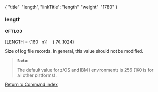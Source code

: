 {
    "title": "length",
    "linkTitle": "length",
    "weight": "1780"
}<span id="length"></span>

### length

#### CFTLOG

\[LENGTH = {160 | n}\]    { 70..1024}

Size of log file records. In general, this value should not be modified.

> **Note:**
>
> The default value for z/OS and IBM i environments is 256 (160 is for all other platforms).

[Return to Command index](../../)
